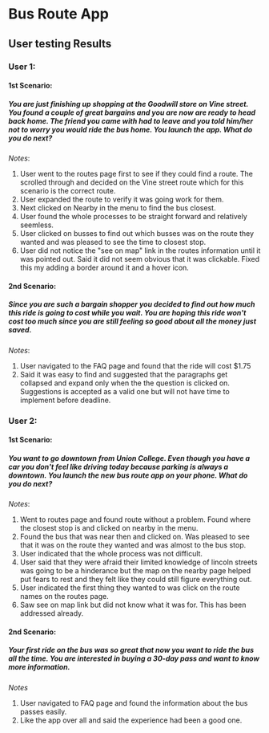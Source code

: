 Bus Route App
=============
## User testing Results

### User 1:

#### 1st Scenario: 
##### You are just finishing up shopping at the Goodwill store on Vine street. You found a couple of great bargains and you are now are ready to head back home. The friend you came with had to leave and you told him/her not to worry you would ride the bus home.  You launch the app. What do you do next?

_Notes_:

1. User went to the routes page first to see if they could find a route. The scrolled through and decided on the Vine street route which for this scenario is the correct route. 
2. User expanded the route to verify it was going work for them.
3. Next clicked on Nearby in the menu to find the bus closest. 
4. User found the whole processes to be straight forward and relatively seemless.
5. User clicked on busses to find out which busses was on the route they wanted and was pleased to see the time to closest stop.
6. User did not notice the "see on map" link in the routes information until it was pointed out. Said it did not seem obvious that it was clickable. Fixed this my adding a border around it and a hover icon.

#### 2nd Scenario: 
##### Since you are such a bargain shopper you decided to find out how much this ride is going to cost while you wait. You are hoping this ride won't cost too much since you are still feeling so good about all the money just saved.

_Notes_:

1. User navigated to the FAQ page and found that the ride will cost $1.75
2. Said it was easy to find and suggested that the paragraphs get collapsed and expand only when the the question is clicked on. Suggestions is accepted as a valid one but will not have time to implement before deadline.


### User 2:

#### 1st Scenario: 
##### You want to go downtown from Union College. Even though you have a car you don't feel like driving today because parking is always a downtown. You launch the new bus route app on your phone. What do you do next?

_Notes_:

1. Went to routes page and found route without a problem. Found where the closest stop is and clicked on nearby in the menu.
2. Found the bus that was near then and clicked on. Was pleased to see that it was on the route they wanted and was almost to the bus stop.
3. User indicated that the whole process was not difficult.
4. User said that they were afraid their limited knowledge of lincoln streets was going to be a hinderance but the map on the nearby page helped put fears to rest and they felt like they could still figure everything out.
5. User indicated the first thing they wanted to was click on the route names on the routes page.
6. Saw see on map link but did not know what it was for. This has been addressed already.


#### 2nd Scenario: 
##### Your first ride on the bus was so great that now you want to ride the bus all the time. You are interested in buying a 30-day pass and want to know more information. 

_Notes_

1. User navigated to FAQ page and found the information about the bus passes easily. 
2. Like the app over all and said the experience had been a good one. 
